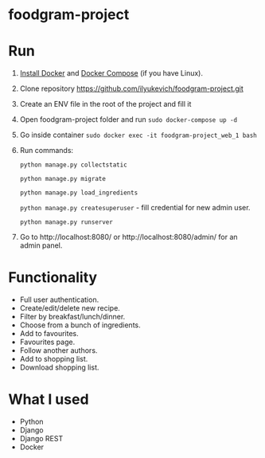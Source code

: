 # foodgram-project
# Run
1. [Install Docker](https://www.docker.com/products/docker-desktop) and [Docker Compose](https://docs.docker.com/compose/install/) (if you have Linux).
2. Clone repository https://github.com/ilyukevich/foodgram-project.git
3. Create an ENV file in the root of the project and fill it
4. Open foodgram-project folder and run ```sudo docker-compose up -d```
5. Go inside container ```sudo docker exec -it foodgram-project_web_1 bash```
6. Run commands:
   
   ```python manage.py collectstatic```
   
   ```python manage.py migrate```
   
   ```python manage.py load_ingredients```
   
   ```python manage.py createsuperuser``` - fill credential for new admin user.
   
   ```python manage.py runserver```
4. Go to http://localhost:8080/ or http://localhost:8080/admin/ for an admin panel.

# Functionality
* Full user authentication.
* Create/edit/delete new recipe.
* Filter by breakfast/lunch/dinner.  
* Choose from a bunch of ingredients.
* Add to favourites.
* Favourites page.
* Follow another authors.
* Add to shopping list.
* Download shopping list.

# What I used
* Python
* Django
* Django REST
* Docker
